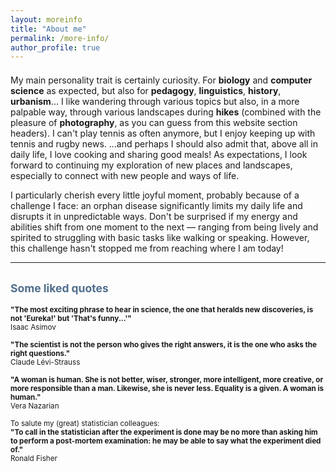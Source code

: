 ```yaml
---
layout: moreinfo
title: "About me"
permalink: /more-info/
author_profile: true
---
```


<div style="padding-top:0.5em;"></div>

<div class="highlight-box">
  My main personality trait is certainly <span class=important>curiosity</span>. For <span style="font-weight:bold;">biology</span> and <span style="font-weight:bold;">computer science</span> as expected,
  but also for <span style="font-weight:bold;">pedagogy</span>, <span style="font-weight:bold;">linguistics</span>, <span style="font-weight:bold;">history</span>, <span style="font-weight:bold;">urbanism</span>...
  I like wandering through various topics but also, in a more palpable way, through various landscapes during <span style="font-weight:bold;">hikes</span> (combined with the pleasure of <span style="font-weight:bold;">photography</span>, as you can guess from this website section headers).
  I can't play tennis as often anymore, but I enjoy keeping up with tennis and rugby news. ...and perhaps I should also admit that, above all in daily life, I love cooking and sharing good meals!
  As expectations, I look forward to continuing my exploration of new places and landscapes, especially to connect with new people and ways of life.
</div>

<!-- I greatly savor every little nice moment due to a particular challenge : an orphan disease greatly limits my daily life and disrupts it in an always unpredictable way. Don't be surprised by my changes in energy and ability depending on the day or hour: from being lively and bouncy whenever I can, to struggling with basic tasks like walking and talking. But this challenge hasn't prevented me from making it this far! -->

I particularly cherish every little joyful moment, probably because of a challenge I face: an orphan disease significantly limits my daily life and disrupts it in unpredictable ways. Don't be surprised if my energy and abilities shift from one moment to the next — ranging from being lively and spirited to struggling with basic tasks like walking or speaking. However, this challenge hasn't stopped me from reaching where I am today!

<hr class="hr_gradient" />

## <span style="color: #4f6e8c; font-size:smaller;">Some liked quotes</span>

<span style="font-size:smaller;">**"The most exciting phrase to hear in science, the one that heralds new discoveries, is not 'Eureka!' but 'That's funny...'"**  
Isaac Asimov</span>

<span style="font-size:smaller;">**"The scientist is not the person who gives the right answers, it is the one who asks the right questions."**  
Claude Lévi-Strauss</span>

<span style="font-size:smaller;">**"A woman is human. She is not better, wiser, stronger, more intelligent, more creative, or more responsible than a man. Likewise, she is never less. Equality is a given. A woman is human."**  
Vera Nazarian</span>

<span style="font-size:smaller;">To salute my (great) statistician colleagues:</span>  
<span style="font-size:smaller;">**"To call in the statistician after the experiment is done may be no more than asking him to perform a post-mortem examination: he may be able to say what the experiment died of."**  
Ronald Fisher</span>
